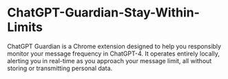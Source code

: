 # ChatGPT-Guardian-Stay-Within-Limits
ChatGPT Guardian is a Chrome extension designed to help you responsibly monitor your message frequency in ChatGPT-4. It operates entirely locally, alerting you in real-time as you approach your message limit, all without storing or transmitting personal data.
